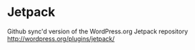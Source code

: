Jetpack
=======

Github sync'd version of the WordPress.org Jetpack repository http://wordpress.org/plugins/jetpack/
